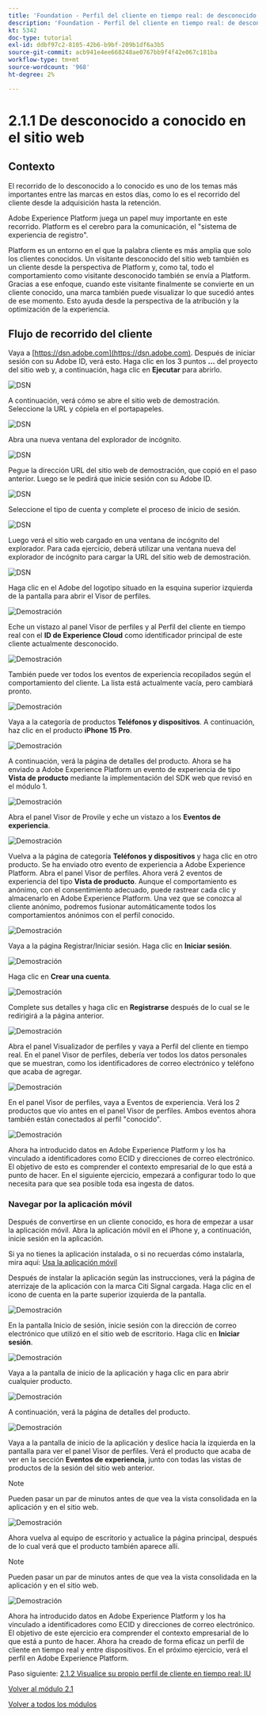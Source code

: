 ```yaml
---
title: 'Foundation - Perfil del cliente en tiempo real: de desconocido a conocido en el sitio web'
description: 'Foundation - Perfil del cliente en tiempo real: de desconocido a conocido en el sitio web'
kt: 5342
doc-type: tutorial
exl-id: ddbf97c2-8105-42b6-b9bf-209b1df6a3b5
source-git-commit: acb941e4ee668248ae0767bb9f4f42e067c181ba
workflow-type: tm+mt
source-wordcount: '968'
ht-degree: 2%

---
```


# 2.1.1 De desconocido a conocido en el sitio web

## Contexto

El recorrido de lo desconocido a lo conocido es uno de los temas más importantes entre las marcas en estos días, como lo es el recorrido del cliente desde la adquisición hasta la retención.

Adobe Experience Platform juega un papel muy importante en este recorrido. Platform es el cerebro para la comunicación, el &quot;sistema de experiencia de registro&quot;.

Platform es un entorno en el que la palabra cliente es más amplia que solo los clientes conocidos. Un visitante desconocido del sitio web también es un cliente desde la perspectiva de Platform y, como tal, todo el comportamiento como visitante desconocido también se envía a Platform. Gracias a ese enfoque, cuando este visitante finalmente se convierte en un cliente conocido, una marca también puede visualizar lo que sucedió antes de ese momento. Esto ayuda desde la perspectiva de la atribución y la optimización de la experiencia.

## Flujo de recorrido del cliente

Vaya a [https://dsn.adobe.com](https://dsn.adobe.com). Después de iniciar sesión con su Adobe ID, verá esto. Haga clic en los 3 puntos **...** del proyecto del sitio web y, a continuación, haga clic en **Ejecutar** para abrirlo.

![DSN](./../../datacollection/module1.1/images/web8.png)

A continuación, verá cómo se abre el sitio web de demostración. Seleccione la URL y cópiela en el portapapeles.

![DSN](../../gettingstarted/gettingstarted/images/web3.png)

Abra una nueva ventana del explorador de incógnito.

![DSN](../../gettingstarted/gettingstarted/images/web4.png)

Pegue la dirección URL del sitio web de demostración, que copió en el paso anterior. Luego se le pedirá que inicie sesión con su Adobe ID.

![DSN](../../gettingstarted/gettingstarted/images/web5.png)

Seleccione el tipo de cuenta y complete el proceso de inicio de sesión.

![DSN](../../gettingstarted/gettingstarted/images/web6.png)

Luego verá el sitio web cargado en una ventana de incógnito del explorador. Para cada ejercicio, deberá utilizar una ventana nueva del explorador de incógnito para cargar la URL del sitio web de demostración.

![DSN](../../gettingstarted/gettingstarted/images/web7.png)

Haga clic en el Adobe del logotipo situado en la esquina superior izquierda de la pantalla para abrir el Visor de perfiles.

![Demostración](../../datacollection/module1.2/images/pv1.png)

Eche un vistazo al panel Visor de perfiles y al Perfil del cliente en tiempo real con el **ID de Experience Cloud** como identificador principal de este cliente actualmente desconocido.

![Demostración](../../datacollection/module1.2/images/pv2.png)

También puede ver todos los eventos de experiencia recopilados según el comportamiento del cliente. La lista está actualmente vacía, pero cambiará pronto.

![Demostración](../../datacollection/module1.2/images/pv3.png)

Vaya a la categoría de productos **Teléfonos y dispositivos**. A continuación, haz clic en el producto **iPhone 15 Pro**.

![Demostración](../../datacollection/module1.2/images/pv4.png)

A continuación, verá la página de detalles del producto. Ahora se ha enviado a Adobe Experience Platform un evento de experiencia de tipo **Vista de producto** mediante la implementación del SDK web que revisó en el módulo 1.

![Demostración](../../datacollection/module1.2/images/pv5.png)

Abra el panel Visor de Provile y eche un vistazo a los **Eventos de experiencia**.

![Demostración](../../datacollection/module1.2/images/pv6.png)

Vuelva a la página de categoría **Teléfonos y dispositivos** y haga clic en otro producto. Se ha enviado otro evento de experiencia a Adobe Experience Platform. Abra el panel Visor de perfiles. Ahora verá 2 eventos de experiencia del tipo **Vista de producto**. Aunque el comportamiento es anónimo, con el consentimiento adecuado, puede rastrear cada clic y almacenarlo en Adobe Experience Platform. Una vez que se conozca al cliente anónimo, podremos fusionar automáticamente todos los comportamientos anónimos con el perfil conocido.

![Demostración](../../datacollection/module1.2/images/pv7.png)

Vaya a la página Registrar/Iniciar sesión. Haga clic en **Iniciar sesión**.

![Demostración](../../datacollection/module1.2/images/pv8.png)

Haga clic en **Crear una cuenta**.

![Demostración](../../datacollection/module1.2/images/pv9.png)

Complete sus detalles y haga clic en **Registrarse** después de lo cual se le redirigirá a la página anterior.

![Demostración](../../datacollection/module1.2/images/pv10.png)

Abra el panel Visualizador de perfiles y vaya a Perfil del cliente en tiempo real. En el panel Visor de perfiles, debería ver todos los datos personales que se muestran, como los identificadores de correo electrónico y teléfono que acaba de agregar.

![Demostración](../../datacollection/module1.2/images/pv11.png)

En el panel Visor de perfiles, vaya a Eventos de experiencia. Verá los 2 productos que vio antes en el panel Visor de perfiles. Ambos eventos ahora también están conectados al perfil &quot;conocido&quot;.

![Demostración](../../datacollection/module1.2/images/pv12.png)

Ahora ha introducido datos en Adobe Experience Platform y los ha vinculado a identificadores como ECID y direcciones de correo electrónico. El objetivo de esto es comprender el contexto empresarial de lo que está a punto de hacer. En el siguiente ejercicio, empezará a configurar todo lo que necesita para que sea posible toda esa ingesta de datos.

### Navegar por la aplicación móvil

Después de convertirse en un cliente conocido, es hora de empezar a usar la aplicación móvil. Abra la aplicación móvil en el iPhone y, a continuación, inicie sesión en la aplicación.

Si ya no tienes la aplicación instalada, o si no recuerdas cómo instalarla, mira aquí: [Usa la aplicación móvil](../../gettingstarted/gettingstarted/ex5.md)

Después de instalar la aplicación según las instrucciones, verá la página de aterrizaje de la aplicación con la marca Citi Signal cargada. Haga clic en el icono de cuenta en la parte superior izquierda de la pantalla.

![Demostración](./images/app_hp1.png)

En la pantalla Inicio de sesión, inicie sesión con la dirección de correo electrónico que utilizó en el sitio web de escritorio. Haga clic en **Iniciar sesión**.

![Demostración](./images/app_acc.png)

Vaya a la pantalla de inicio de la aplicación y haga clic en para abrir cualquier producto.

![Demostración](./images/app_hp.png)

A continuación, verá la página de detalles del producto.

![Demostración](./images/app_galaxy.png)

Vaya a la pantalla de inicio de la aplicación y deslice hacia la izquierda en la pantalla para ver el panel Visor de perfiles. Verá el producto que acaba de ver en la sección **Eventos de experiencia**, junto con todas las vistas de productos de la sesión del sitio web anterior.

>[!NOTE]
>
>Pueden pasar un par de minutos antes de que vea la vista consolidada en la aplicación y en el sitio web.

![Demostración](./images/app_after_galaxy.png)

Ahora vuelva al equipo de escritorio y actualice la página principal, después de lo cual verá que el producto también aparece allí.

>[!NOTE]
>
>Pueden pasar un par de minutos antes de que vea la vista consolidada en la aplicación y en el sitio web.

![Demostración](./images/web_x_aftermobile.png)

Ahora ha introducido datos en Adobe Experience Platform y los ha vinculado a identificadores como ECID y direcciones de correo electrónico. El objetivo de este ejercicio era comprender el contexto empresarial de lo que está a punto de hacer. Ahora ha creado de forma eficaz un perfil de cliente en tiempo real y entre dispositivos. En el próximo ejercicio, verá el perfil en Adobe Experience Platform.

Paso siguiente: [2.1.2 Visualice su propio perfil de cliente en tiempo real: IU](./ex2.md)

[Volver al módulo 2.1](./real-time-customer-profile.md)

[Volver a todos los módulos](../../../overview.md)
